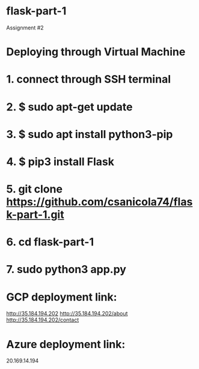# flask-part-1
Assignment #2

# Deploying through Virtual Machine
# 1. connect through SSH terminal
# 2. $ sudo apt-get update
# 3. $ sudo apt install python3-pip
# 4. $ pip3 install Flask
# 5. git clone https://github.com/csanicola74/flask-part-1.git
# 6. cd flask-part-1
# 7. sudo python3 app.py

# GCP deployment link:
http://35.184.194.202 
http://35.184.194.202/about 
http://35.184.194.202/contact

# Azure deployment link:
20.169.14.194